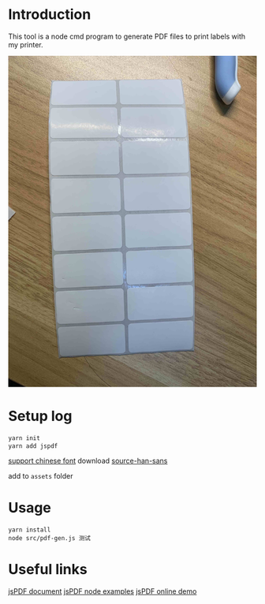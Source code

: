 # Introduction

This tool is a node cmd program to generate PDF files to print labels with my printer.

![page photo](assets/IMG_9148.jpg)


# Setup log

```
yarn init
yarn add jspdf
```

[support chinese font](https://github.com/parallax/jsPDF#use-of-unicode-characters--utf-8)
download [source-han-sans](https://github.com/be5invis/source-han-sans-ttf/releases)

add to `assets` folder

# Usage

```
yarn install
node src/pdf-gen.js 测试
```

# Useful links

[jsPDF document](http://raw.githack.com/MrRio/jsPDF/master/docs/index.html)
[jsPDF node examples](https://github.com/parallax/jsPDF/tree/master/examples/node)
[jsPDF online demo](https://parall.ax/products/jspdf)
